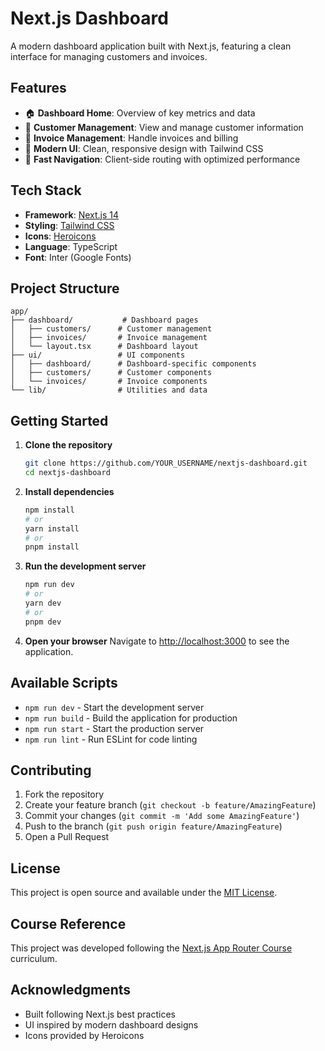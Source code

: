 # Next.js Dashboard

A modern dashboard application built with Next.js, featuring a clean interface for managing customers and invoices.

## Features

- 🏠 **Dashboard Home**: Overview of key metrics and data
- 👥 **Customer Management**: View and manage customer information
- 📄 **Invoice Management**: Handle invoices and billing
- 🎨 **Modern UI**: Clean, responsive design with Tailwind CSS
- 🚀 **Fast Navigation**: Client-side routing with optimized performance

## Tech Stack

- **Framework**: [Next.js 14](https://nextjs.org/)
- **Styling**: [Tailwind CSS](https://tailwindcss.com/)
- **Icons**: [Heroicons](https://heroicons.com/)
- **Language**: TypeScript
- **Font**: Inter (Google Fonts)

## Project Structure

```
app/
├── dashboard/           # Dashboard pages
│   ├── customers/      # Customer management
│   ├── invoices/       # Invoice management
│   └── layout.tsx      # Dashboard layout
├── ui/                 # UI components
│   ├── dashboard/      # Dashboard-specific components
│   ├── customers/      # Customer components
│   └── invoices/       # Invoice components
└── lib/                # Utilities and data
```

## Getting Started

1. **Clone the repository**
   ```bash
   git clone https://github.com/YOUR_USERNAME/nextjs-dashboard.git
   cd nextjs-dashboard
   ```

2. **Install dependencies**
   ```bash
   npm install
   # or
   yarn install
   # or
   pnpm install
   ```

3. **Run the development server**
   ```bash
   npm run dev
   # or
   yarn dev
   # or
   pnpm dev
   ```

4. **Open your browser**
   Navigate to [http://localhost:3000](http://localhost:3000) to see the application.

## Available Scripts

- `npm run dev` - Start the development server
- `npm run build` - Build the application for production
- `npm run start` - Start the production server
- `npm run lint` - Run ESLint for code linting

## Contributing

1. Fork the repository
2. Create your feature branch (`git checkout -b feature/AmazingFeature`)
3. Commit your changes (`git commit -m 'Add some AmazingFeature'`)
4. Push to the branch (`git push origin feature/AmazingFeature`)
5. Open a Pull Request

## License

This project is open source and available under the [MIT License](LICENSE).

## Course Reference

This project was developed following the [Next.js App Router Course](https://nextjs.org/learn) curriculum.

## Acknowledgments

- Built following Next.js best practices
- UI inspired by modern dashboard designs
- Icons provided by Heroicons
